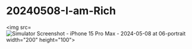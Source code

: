 # 20240508-I-am-Rich

<img src=![Simulator Screenshot - iPhone 15 Pro Max - 2024-05-08 at 06-portrait](https://github.com/luoguofeng0401/20240508-I-am-Rich/assets/56261249/7bdb9ed9-15e0-46dd-87aa-033e4e1a1628) width="200" height="100">

